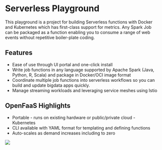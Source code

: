 # Serverless Playground
This playground is a project for building Serverless functions with Docker and Kubernetes which has first-class support for metrics. Any Spark Job can be packaged as a function enabling you to consume a range of web events without repetitive boiler-plate coding.

## Features
- Ease of use through UI portal and one-click install
- Write job functions in any language supported by Apache Spark (Java, Python, R, Scala) and package in Docker/OCI image format
- Coordinate multiple job functions into serverless workflows so you can build and update bigdata apps quickly.
- Manage streaming workloads and leveraging service meshes using Istio

## OpenFaaS Highlights
- Portable - runs on existing hardware or public/private cloud - Kubernetes 
- CLI available with YAML format for templating and defining functions
- Auto-scales as demand increases including to zero

<img src="https://image.ibb.co/iAtbkV/serverless-2.jpg"/>
